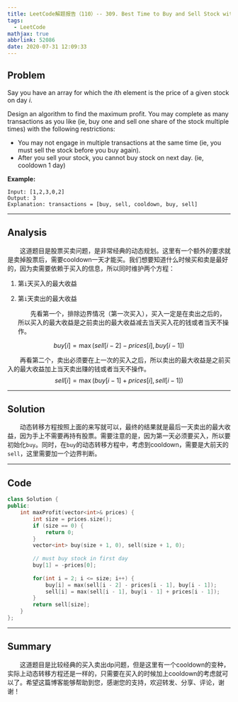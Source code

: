 ```yaml
---
title: LeetCode解题报告（110）-- 309. Best Time to Buy and Sell Stock with Cooldown
tags:
  - LeetCode
mathjax: true
abbrlink: 52086
date: 2020-07-31 12:09:33
---
```


## Problem

Say you have an array for which the *i*th element is the price of a given stock on day *i*.

Design an algorithm to find the maximum profit. You may complete as many transactions as you like (ie, buy one and sell one share of the stock multiple times) with the following restrictions:

- You may not engage in multiple transactions at the same time (ie, you must sell the stock before you buy again).
- After you sell your stock, you cannot buy stock on next day. (ie, cooldown 1 day)

<!-- more -->

**Example:**

```
Input: [1,2,3,0,2]
Output: 3 
Explanation: transactions = [buy, sell, cooldown, buy, sell]
```

------

## Analysis

&emsp;&emsp;这道题目是股票买卖问题，是非常经典的动态规划。这里有一个额外的要求就是卖掉股票后，需要cooldown一天才能买。我们想要知道什么时候买和卖是最好的，因为卖需要依赖于买入的信息，所以同时维护两个方程：

1. 第`i`天买入的最大收益

2. 第`i`天卖出的最大收益

   &emsp;&emsp;先看第一个，排除边界情况（第一次买入），买入一定是在卖出之后的，所以买入的最大收益是之前卖出的最大收益减去当天买入花的钱或者当天不操作。

$$
buy[i] = \max(sell[i - 2] - prices[i],buy[i - 1])
$$

&emsp;&emsp;再看第二个，卖出必须要在上一次的买入之后，所以卖出的最大收益是之前买入的最大收益加上当天卖出赚的钱或者当天不操作。
$$
sell[i] = \max(buy[i - 1] + prices[i], sell[i - 1])
$$

------

## Solution

&emsp;&emsp;动态转移方程按照上面的来写就可以，最终的结果就是最后一天卖出的最大收益，因为手上不需要再持有股票。需要注意的是，因为第一天必须要买入，所以要初始化`buy`。同时，在`buy`的动态转移方程中，考虑到cooldown，需要是大前天的`sell`，这里需要加一个边界判断。

------

## Code

```c++
class Solution {
public:
    int maxProfit(vector<int>& prices) {
        int size = prices.size();
        if (size == 0) {
            return 0;
        }
        vector<int> buy(size + 1, 0), sell(size + 1, 0);
        
        // must buy stock in first day
        buy[1] = -prices[0];
        
        for(int i = 2; i <= size; i++) {
            buy[i] = max(sell[i - 2] - prices[i - 1], buy[i - 1]);
            sell[i] = max(sell[i - 1], buy[i - 1] + prices[i - 1]);
        }
        return sell[size];
    }
};
```

------

## Summary

&emsp;&emsp;这道题目是比较经典的买入卖出dp问题，但是这里有一个cooldown的变种，实际上动态转移方程还是一样的，只需要在买入的时候加上cooldown的考虑就可以了。希望这篇博客能够帮助到您，感谢您的支持，欢迎转发、分享、评论，谢谢！
